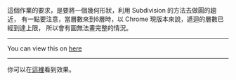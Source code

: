 
這個作業的要求，是要將一個幾何形狀，利用 Subdivision 的方法去做圓的趨近，
有一點要注意，當層數來到6層時，以 Chrome 現版本來說，遞迴的層數已經到達上限，
所以會有圖無法畫完整的情況。

***

You can view this on [here](https://kyob1010.github.io/ComputerGraphicsPratice/Subdivision)

***

你可以在[這裡](https://kyob1010.github.io/ComputerGraphicsPratice/Subdivision)看到效果。
